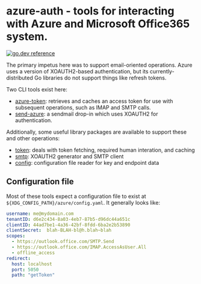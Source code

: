 # azure-auth - tools for interacting with Azure and Microsoft Office365 system.
[![go.dev reference](https://img.shields.io/badge/go.dev-reference-007d9c?logo=go&logoColor=white&style=flat-square)](https://pkg.go.dev/github.com/CyCoreSystems/azure-auth)

The primary impetus here was to support email-oriented operations.  Azure uses a
version of XOAUTH2-based authentication, but its currently-distributed Go
libraries do not support things like refresh tokens.

Two CLI tools exist here:
 - [azure-token](cmd/azure-token):  retrieves and caches an access token for use with subsequent
   operations, such as IMAP and SMTP calls.
 - [send-azure](cmd/send-azure):  a sendmail drop-in which uses XOAUTH2 for authentication.

Additionally, some useful library packages are available to support these and
other operations:
 - [token](pkg/token): deals with token fetching, required human interation, and caching
 - [smtp](pkg/smtp): XOAUTH2 generator and SMTP client
 - [config](pkg/config): configuration file reader for key and endpoint data

## Configuration file

Most of these tools expect a configuration file to exist at
`${XDG_CONFIG_PATH}/azure/config.yaml`.  It generally looks like:

```yaml
username: me@mydomain.com
tenantID: d6e2c434-8a03-4eb7-87b5-d96dc44a651c
clientID: 44ad7be1-4a36-42bf-8fdd-6ba2e2b53890
clientSecret:  blah-BLAH-bl@h.blah~blah
scopes:
  - https://outlook.office.com/SMTP.Send
  - https://outlook.office.com/IMAP.AccessAsUser.All
  - offline_access
redirect:
  host: localhost
  port: 5050
  path: "getToken"
```
